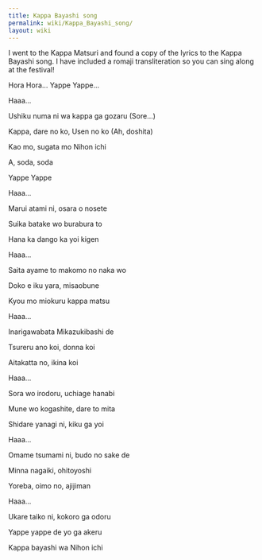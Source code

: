 ```yaml
---
title: Kappa Bayashi song
permalink: wiki/Kappa_Bayashi_song/
layout: wiki
---
```


I went to the Kappa Matsuri and found a copy of the lyrics to the Kappa
Bayashi song. I have included a romaji transliteration so you can sing
along at the festival!

Hora Hora... Yappe Yappe...

Haaa...

Ushiku numa ni wa kappa ga gozaru (Sore...)

Kappa, dare no ko, Usen no ko (Ah, doshita)

Kao mo, sugata mo Nihon ichi

A, soda, soda

Yappe Yappe

Haaa...

Marui atami ni, osara o nosete

Suika batake wo burabura to

Hana ka dango ka yoi kigen

Haaa...

Saita ayame to makomo no naka wo

Doko e iku yara, misaobune

Kyou mo miokuru kappa matsu

Haaa...

Inarigawabata Mikazukibashi de

Tsureru ano koi, donna koi

Aitakatta no, ikina koi

Haaa...

Sora wo irodoru, uchiage hanabi

Mune wo kogashite, dare to mita

Shidare yanagi ni, kiku ga yoi

Haaa...

Omame tsumami ni, budo no sake de

Minna nagaiki, ohitoyoshi

Yoreba, oimo no, ajijiman

Haaa...

Ukare taiko ni, kokoro ga odoru

Yappe yappe de yo ga akeru

Kappa bayashi wa Nihon ichi
